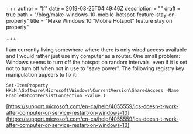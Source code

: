 +++
author = "lf"
date = 2019-08-25T04:49:46Z
description = ""
draft = true
path = "/blog/make-windows-10-mobile-hotspot-feature-stay-on-properly"
title = "Make Windows 10 \"Mobile Hotspot\" feature stay on properly"

+++

I am currently living somewhere where there is only wired access available and I would rather just use my computer as a router. One small problem: Windows seems to turn off the hotspot on random intervals, even if it is set not to turn off when not in use to "save power". The following registry key manipulation appears to fix it:

`Set-ItemProperty HKLM:\Software\Microsoft\Windows\CurrentVersion\SharedAccess -Name EnableRebootPersistConnection -Value 1`

[https://support.microsoft.com/en-ca/help/4055559/ics-doesn-t-work-after-computer-or-service-restart-on-windows-10](https://support.microsoft.com/en-ca/help/4055559/ics-doesn-t-work-after-computer-or-service-restart-on-windows-10)

